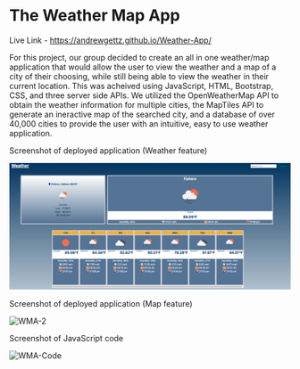 # The Weather Map App

Live Link - https://andrewgettz.github.io/Weather-App/



For this project, our group decided to create an all in one weather/map application that would allow the user to view the weather and a map of a city of their choosing, while still being able to view the weather in their current location. This was acheived using JavaScript, HTML, Bootstrap, CSS, and three server side APIs. We utilized the OpenWeatherMap API to obtain the weather information for multiple cities, the MapTiles API to generate an ineractive map of the searched city, and a database of over 40,000 cities to provide the user with an intuitive, easy to use weather application. 



Screenshot of deployed application (Weather feature)


<img src = './assets/imgs/Screen Shot 2022-07-20 at 8.29.56 PM.png' alt= 'screenshot of live webpage'>


Screenshot of deployed application (Map feature)


![WMA-2](https://user-images.githubusercontent.com/104395889/178860900-d823e69f-310b-4804-ba4b-9caaa8b06272.png)



Screenshot of JavaScript code


![WMA-Code](https://user-images.githubusercontent.com/104395889/178860934-8bf478c4-7b2d-4b4a-bd6f-6181e2aa5210.png)


